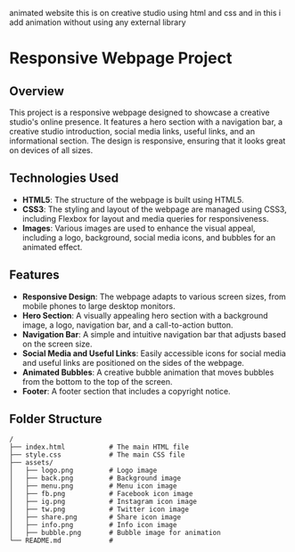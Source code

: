 
animated website 
this is on creative studio using html and css and in this i add animation without using any external library
# Responsive Webpage Project

## Overview

This project is a responsive webpage designed to showcase a creative studio's online presence. It features a hero section with a navigation bar, a creative studio introduction, social media links, useful links, and an informational section. The design is responsive, ensuring that it looks great on devices of all sizes.

## Technologies Used

- **HTML5**: The structure of the webpage is built using HTML5.
- **CSS3**: The styling and layout of the webpage are managed using CSS3, including Flexbox for layout and media queries for responsiveness.
- **Images**: Various images are used to enhance the visual appeal, including a logo, background, social media icons, and bubbles for an animated effect.

## Features

- **Responsive Design**: The webpage adapts to various screen sizes, from mobile phones to large desktop monitors.
- **Hero Section**: A visually appealing hero section with a background image, a logo, navigation bar, and a call-to-action button.
- **Navigation Bar**: A simple and intuitive navigation bar that adjusts based on the screen size.
- **Social Media and Useful Links**: Easily accessible icons for social media and useful links are positioned on the sides of the webpage.
- **Animated Bubbles**: A creative bubble animation that moves bubbles from the bottom to the top of the screen.
- **Footer**: A footer section that includes a copyright notice.

## Folder Structure

```plaintext
/
├── index.html           # The main HTML file
├── style.css            # The main CSS file
├── assets/
│   ├── logo.png         # Logo image
│   ├── back.png         # Background image
│   ├── menu.png         # Menu icon image
│   ├── fb.png           # Facebook icon image
│   ├── ig.png           # Instagram icon image
│   ├── tw.png           # Twitter icon image
│   ├── share.png        # Share icon image
│   ├── info.png         # Info icon image
│   ├── bubble.png       # Bubble image for animation
└── README.md            #
